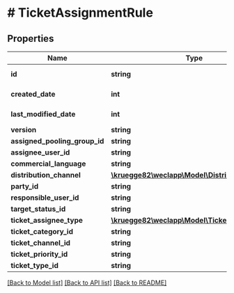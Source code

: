 # # TicketAssignmentRule

## Properties

Name | Type | Description | Notes
------------ | ------------- | ------------- | -------------
**id** | **string** |  | [optional] [readonly]
**created_date** | **int** |  | [optional] [readonly]
**last_modified_date** | **int** |  | [optional] [readonly]
**version** | **string** |  | [optional]
**assigned_pooling_group_id** | **string** |  | [optional]
**assignee_user_id** | **string** |  | [optional]
**commercial_language** | **string** |  | [optional]
**distribution_channel** | [**\kruegge82\weclapp\Model\DistributionChannel**](DistributionChannel.md) |  | [optional]
**party_id** | **string** |  | [optional]
**responsible_user_id** | **string** |  | [optional]
**target_status_id** | **string** |  | [optional]
**ticket_assignee_type** | [**\kruegge82\weclapp\Model\TicketAssigneeType**](TicketAssigneeType.md) |  | [optional]
**ticket_category_id** | **string** |  | [optional]
**ticket_channel_id** | **string** |  | [optional]
**ticket_priority_id** | **string** |  | [optional]
**ticket_type_id** | **string** |  | [optional]

[[Back to Model list]](../../README.md#models) [[Back to API list]](../../README.md#endpoints) [[Back to README]](../../README.md)
